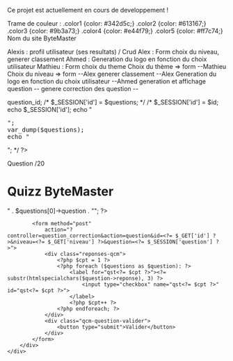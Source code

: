 Ce projet est actuellement en cours de developpement !

Trame de couleur :
.color1 {color: #342d5c;}
.color2 {color: #613167;}
.color3 {color: #9b3a73;}
.color4 {color: #e44f79;}
.color5 {color: #ff7c74;}
Nom du site ByteMaster

<!-- Alexis : Page d'accueil / Nav / Connexion / Inscription
Alex, Ahmed : FAQ, Choix thèmes, Choix difficulté, Start Quizz, Contact
Mathieu : Question, Leaderboard, Correction -->

Alexis : profil utilisateur (ses resultats) / Crud
Alex : Form choix du niveau, generer classement
Ahmed : Generation du logo en fonction du choix utilisateur
Mathieu : Form choix du theme
Choix du thème => form --Mathieu
Choix du niveau => form --Alex
generer classement --Alex
Generation du logo en fonction du choix utilisateur --Ahmed
generation et affichage question --
genere correction des question --

<?php
/* $qst = 0;
$id = $questions[$qst]->question_id;
/* $_SESSION['id'] = $questions; */
/* $_SESSION['id'] = $id;
echo $_SESSION['id'];
echo "<pre>";
var_dump($questions);
echo "</pre>"; */
?>
<main id="question_qcm_main">
    <div class="compteur_question_qcm">
        <p>Question
            <?= $_GET['question'] ?>/20
        </p>
    </div>
    <div class="container_question">
        <h1 id="byte">Quizz ByteMaster</h1>
        <div id="quiz">
            <?php
            // Afficher la valeur de la question
            echo "<h3 class='titre_section_demarrage'>" . $questions[0]->question . "</h3>";
            ?>

            <form method="post"
                action="?controller=question_correction&action=question&id=<?= $_GET['id'] ?>&niveau=<?= $_GET['niveau'] ?>&question=<?= $_SESSION['question'] ?>">
                <div class="reponses-qcm">
                    <?php $cpt = 1 ?>
                    <?php foreach ($questions as $question): ?>
                        <label for="qst<?= $cpt ?>"><?= substr(htmlspecialchars($question->reponse), 3) ?>
                            <input type="checkbox" name="qst<?= $cpt ?>" id="qst<?= $cpt ?>">
                        </label>
                        <?php $cpt++ ?>
                    <?php endforeach; ?>
                </div>
                <div class="qcm-question-valider">
                    <button type="submit">Valider</button>
                </div>
            </form>
        </div>
    </div>

</main>
